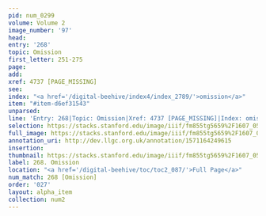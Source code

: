 ```yaml
---
pid: num_0299
volume: Volume 2
image_number: '97'
head: 
entry: '268'
topic: Omission
first_letter: 251-275
page: 
add: 
xref: 4737 [PAGE_MISSING]
see: 
index: "<a href='/digital-beehive/index4/index_2789/'>omission</a>"
item: "#item-d6ef31543"
unparsed: 
line: 'Entry: 268|Topic: Omission|Xref: 4737 [PAGE_MISSING]|Index: omission|#item-d6ef31543'
selection: https://stacks.stanford.edu/image/iiif/fm855tg5659%2F1607_0564/264,1709,3069,701/full/0/default.jpg
full_image: https://stacks.stanford.edu/image/iiif/fm855tg5659%2F1607_0564/full/full/0/default.jpg
annotation_uri: http://dev.llgc.org.uk/annotation/1571164249615
insertion: 
thumbnail: https://stacks.stanford.edu/image/iiif/fm855tg5659%2F1607_0564/264,1709,600,180/250,/0/default.jpg
label: 268. Omission
location: "<a href='/digital-beehive/toc/toc2_087/'>Full Page</a>"
num_match: 268 [Omission]
order: '027'
layout: alpha_item
collection: num2
---
```

